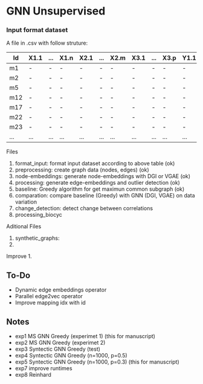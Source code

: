 # GNN Unsupervised

### Input format dataset
A file in .csv with follow struture:

| Id  | X1.1 | ... | X1.n | X2.1 | ... | X2.m | X3.1 | ... | X3.p | Y1.1 | ... | Y1.q | Y2.1 | ... | Y2.r | Y3.1 | ... | Y3.s |
| --- | --- | --- | --- | --- | --- | --- | --- | --- | --- | --- | --- | --- | --- | --- | --- | --- | --- | --- |
| m1 | - | - | - | - | - | - | - | - | - | - | - | - | - | - | - | - | - | - |
| m2 | - | - | - | - | - | - | - | - | - | - | - | - | - | - | - | - | - | - |
| m5 | - | - | - | - | - | - | - | - | - | - | - | - | - | - | - | - | - | - |
| m12 | - | - | - | - | - | - | - | - | - | - | - | - | - | - | - | - | - | - |
| m17 | - | - | - | - | - | - | - | - | - | - | - | - | - | - | - | - | - | - |
| m22 | - | - | - | - | - | - | - | - | - | - | - | - | - | - | - | - | - | - |
| m23 | - | - | - | - | - | - | - | - | - | - | - | - | - | - | - | - | - | - |
| ... | ... | ... | ... |... | ... | ... | ... | ... | ... | ... | ... | ... | ... | ... | ... | ... | ... | ... |

Files


1. format_input: format input dataset according to above table (ok)
2. preprocessing: create graph data (nodes, edges) (ok)
3. node-embeddings: generate node-embeddings with DGI or VGAE (ok)
4. processing: generate edge-embeddings and outlier detection (ok)
5. baseline: Greedy algorithm for get maximun common subgraph (ok)
6. comparation: compare baseline (Greedy) with GNN (DGI, VGAE) on data variation
7. change_detection: detect change between correlations
8. processing_biocyc

Aditional Files
1. synthetic_graphs:
2.

Improve
1. 
## To-Do
- Dynamic edge embeddings operator
- Parallel edge2vec operator
- Improve mapping idx with id

## Notes
- exp1 MS GNN Greedy (experimet 1) (this for manuscript)
- exp2 MS GNN Greedy (experimet 2)
- exp3 Syntectic GNN Greedy (test)
- exp4 Syntectic GNN Greedy (n=1000, p=0.5)
- exp5 Syntectic GNN Greedy (n=1000, p=0.3) (this for manuscript)
- exp7 improve runtimes
- exp8 Reinhard